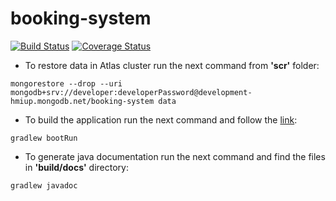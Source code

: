 # booking-system

[![Build Status](https://travis-ci.com/fragaLY/booking-system.svg?branch=master)](https://travis-ci.com/fragaLY/booking-system) 
[![Coverage Status](https://coveralls.io/repos/github/fragaLY/booking-system/badge.svg?branch=master)](https://coveralls.io/github/fragaLY/booking-system?branch=master)
* To restore data in Atlas cluster run the next command from <b>'scr'</b> folder:
```
mongorestore --drop --uri mongodb+srv://developer:developerPassword@development-hmiup.mongodb.net/booking-system data
```

* To build the application run the next command and follow the [link](localhost:8080 "Application Homepage"): 
```
gradlew bootRun
``` 

* To generate java documentation run the next command and find the files in <b>'build/docs'</b> directory:
```
gradlew javadoc
```
